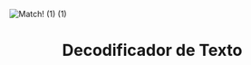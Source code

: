 ![Match! (1) (1)](https://github.com/user-attachments/assets/d7b200f5-8017-49e5-8e85-d11e5ca7b13e)
<h1 align="center"> Decodificador de Texto </h1>

